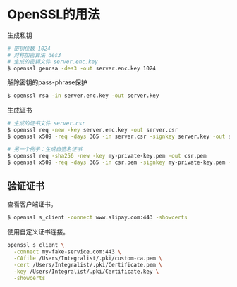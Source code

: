 # OpenSSL的用法

生成私钥

```bash
# 密钥位数 1024
# 对称加密算法 des3
# 生成的密钥文件 server.enc.key
$ openssl genrsa -des3 -out server.enc.key 1024
```

解除密钥的pass-phrase保护

```bash
$ openssl rsa -in server.enc.key -out server.key
```

生成证书

```bash
# 生成的证书文件 server.csr
$ openssl req -new -key server.enc.key -out server.csr
$ openssl x509 -req -days 365 -in server.csr -signkey server.key -out server.crt

# 另一个例子：生成自签名证书
$ openssl req -sha256 -new -key my-private-key.pem -out csr.pem
$ openssl x509 -req -days 365 -in csr.pem -signkey my-private-key.pem -out my-certificate.pem
```

## 验证证书

查看客户端证书。

```bash
$ openssl s_client -connect www.alipay.com:443 -showcerts
```

使用自定义证书连接。

```bash
openssl s_client \
  -connect my-fake-service.com:443 \
  -CAfile /Users/Integralist/.pki/custom-ca.pem \
  -cert /Users/Integralist/.pki/Certificate.pem \
  -key /Users/Integralist/.pki/Certificate.key \
  -showcerts
```

